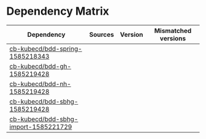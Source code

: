# Dependency Matrix

Dependency | Sources | Version | Mismatched versions
---------- | ------- | ------- | -------------------
[cb-kubecd/bdd-spring-1585218343](https://github.com/cb-kubecd/bdd-spring-1585218343.git) |  | []() | 
[cb-kubecd/bdd-gh-1585219428](https://github.com/cb-kubecd/bdd-gh-1585219428.git) |  | []() | 
[cb-kubecd/bdd-nh-1585219428](https://github.com/cb-kubecd/bdd-nh-1585219428.git) |  | []() | 
[cb-kubecd/bdd-sbhg-1585219428](https://github.com/cb-kubecd/bdd-sbhg-1585219428.git) |  | []() | 
[cb-kubecd/bdd-sbhg-import-1585221729](https://github.com/cb-kubecd/bdd-sbhg-import-1585221729.git) |  | []() | 
